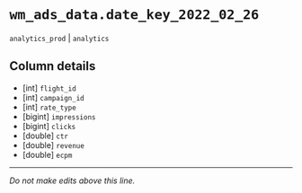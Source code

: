 # `wm_ads_data.date_key_2022_02_26`
`analytics_prod` | `analytics`

## Column details
* [int]       `flight_id`
* [int]       `campaign_id`
* [int]       `rate_type`
* [bigint]    `impressions`
* [bigint]    `clicks`
* [double]    `ctr`
* [double]    `revenue`
* [double]    `ecpm`

-------------------------------------------------------------------------------
*Do not make edits above this line.*
